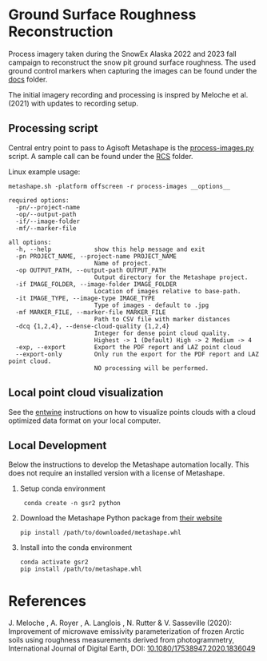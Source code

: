 # Ground Surface Roughness Reconstruction

Process imagery taken during the SnowEx Alaska 2022 and 2023 fall campaign
to reconstruct the snow pit ground surface roughness. The used ground control
markers when capturing the images can be found under the [docs](docs/markers/README.md) 
folder. 

The initial imagery recording and processing is inspred by Meloche et al. (2021)
with updates to recording setup.

## Processing script
Central entry point to pass to Agisoft Metashape is the 
[process-images.py](metashape/process-images.py) script. A sample call can be 
found under the [RCS](RCS) folder. 

Linux example usage:
```shell
metashape.sh -platform offscreen -r process-images __options__

required options:
  -pn/--project-name
  -op/--output-path
  -if/--image-folder
  -mf/--marker-file

all options:
  -h, --help            show this help message and exit
  -pn PROJECT_NAME, --project-name PROJECT_NAME
                        Name of project.
  -op OUTPUT_PATH, --output-path OUTPUT_PATH
                        Output directory for the Metashape project.
  -if IMAGE_FOLDER, --image-folder IMAGE_FOLDER
                        Location of images relative to base-path.
  -it IMAGE_TYPE, --image-type IMAGE_TYPE
                        Type of images - default to .jpg
  -mf MARKER_FILE, --marker-file MARKER_FILE
                        Path to CSV file with marker distances
  -dcq {1,2,4}, --dense-cloud-quality {1,2,4}
                        Integer for dense point cloud quality. 
                        Highest -> 1 (Default) High -> 2 Medium -> 4
  -exp, --export        Export the PDF report and LAZ point cloud
  --export-only         Only run the export for the PDF report and LAZ point cloud. 
                        NO processing will be performed.
```

## Local point cloud visualization
See the [entwine](docs/entwine.md) instructions on how to visualize points clouds 
with a cloud optimized data format on your local computer.

## Local Development
Below the instructions to develop the Metashape automation locally. This does
not require an installed version with a license of Metashape.

1. Setup conda environment
   ```shell
    conda create -n gsr2 python
   ```
2. Download the Metashape Python package from [their website](https://www.agisoft.com/downloads/installer/)
   ```shell
   pip install /path/to/downloaded/metashape.whl
   ```
3. Install into the conda environment
   ```shell
   conda activate gsr2
   pip install /path/to/metashape.whl
   ```
 
# References
J. Meloche , A. Royer , A. Langlois , N. Rutter & V. Sasseville (2020):
Improvement of microwave emissivity parameterization of frozen Arctic 
soils using roughness measurements derived from photogrammetry, 
International Journal of Digital Earth, 
DOI: [10.1080/17538947.2020.1836049](https://doi.org/10.1080/17538947.2020.1836049)
